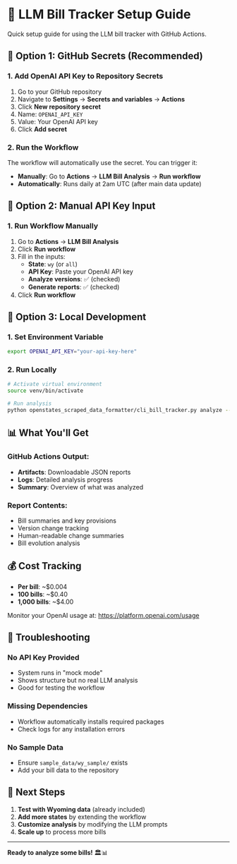 # 🔑 LLM Bill Tracker Setup Guide

Quick setup guide for using the LLM bill tracker with GitHub Actions.

## 🚀 Option 1: GitHub Secrets (Recommended)

### 1. Add OpenAI API Key to Repository Secrets

1. Go to your GitHub repository
2. Navigate to **Settings** → **Secrets and variables** → **Actions**
3. Click **New repository secret**
4. Name: `OPENAI_API_KEY`
5. Value: Your OpenAI API key
6. Click **Add secret**

### 2. Run the Workflow

The workflow will automatically use the secret. You can trigger it:

- **Manually**: Go to **Actions** → **LLM Bill Analysis** → **Run workflow**
- **Automatically**: Runs daily at 2am UTC (after main data update)

## 🚀 Option 2: Manual API Key Input

### 1. Run Workflow Manually

1. Go to **Actions** → **LLM Bill Analysis**
2. Click **Run workflow**
3. Fill in the inputs:
   - **State**: `wy` (or `all`)
   - **API Key**: Paste your OpenAI API key
   - **Analyze versions**: ✅ (checked)
   - **Generate reports**: ✅ (checked)
4. Click **Run workflow**

## 🚀 Option 3: Local Development

### 1. Set Environment Variable

```bash
export OPENAI_API_KEY="your-api-key-here"
```

### 2. Run Locally

```bash
# Activate virtual environment
source venv/bin/activate

# Run analysis
python openstates_scraped_data_formatter/cli_bill_tracker.py analyze --show-summary
```

## 📊 What You'll Get

### GitHub Actions Output:
- **Artifacts**: Downloadable JSON reports
- **Logs**: Detailed analysis progress
- **Summary**: Overview of what was analyzed

### Report Contents:
- Bill summaries and key provisions
- Version change tracking
- Human-readable change summaries
- Bill evolution analysis

## 💰 Cost Tracking

- **Per bill**: ~$0.004
- **100 bills**: ~$0.40
- **1,000 bills**: ~$4.00

Monitor your OpenAI usage at: https://platform.openai.com/usage

## 🔧 Troubleshooting

### No API Key Provided
- System runs in "mock mode"
- Shows structure but no real LLM analysis
- Good for testing the workflow

### Missing Dependencies
- Workflow automatically installs required packages
- Check logs for any installation errors

### No Sample Data
- Ensure `sample_data/wy_sample/` exists
- Add your bill data to the repository

## 🎯 Next Steps

1. **Test with Wyoming data** (already included)
2. **Add more states** by extending the workflow
3. **Customize analysis** by modifying the LLM prompts
4. **Scale up** to process more bills

---

**Ready to analyze some bills!** 🏛️📊
